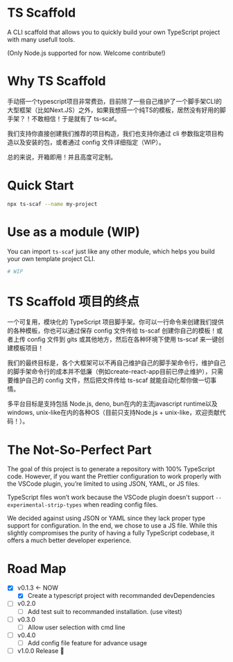 # TS Scaffold
A CLI scaffold that allows you to quickly build your own TypeScript project with many usefull tools.

(Only Node.js supported for now. Welcome contribute!)

# Why TS Scaffold
手动搭一个typescript项目非常费劲，目前除了一些自己维护了一个脚手架CLI的大型框架（比如Next.JS）之外，如果我想搭一个纯TS的模板，居然没有好用的脚手架？！不敢相信！于是就有了 ts-scaf。

我们支持你直接创建我们推荐的项目构造，我们也支持你通过 cli 参数指定项目构造以及安装的包，或者通过 config 文件详细指定（WIP）。

总的来说，开箱即用！并且高度可定制。

# Quick Start
```sh
npx ts-scaf --name my-project
```

# Use as a module (WIP)
You can import `ts-scaf` just like any other module, which helps you build your own template project CLI.
```sh
# WIP
```

# TS Scaffold 项目的终点
一个可复用，模块化的 TypeScript 项目脚手架。你可以一行命令来创建我们提供的各种模板，你也可以通过保存 config 文件传给 ts-scaf 创建你自己的模板！或者上传 config 文件到 gits 或其他地方，然后在各种环境下使用 ts-scaf 来一键创建模板项目！

我们的最终目标是，各个大框架可以不再自己维护自己的脚手架命令行，维护自己的脚手架命令行的成本并不低廉（例如create-react-app目前已停止维护），只需要维护自己的 config 文件，然后把文件传给 ts-scaf 就能自动化帮你做一切事情。

多平台目标是支持包括 Node.js, deno, bun在内的主流javascript runtime以及windows, unix-like在内的各种OS（目前只支持Node.js + unix-like，欢迎贡献代码！）。

# The Not-So-Perfect Part
The goal of this project is to generate a repository with 100% TypeScript code. However, if you want the Prettier configuration to work properly with the VSCode plugin, you’re limited to using JSON, YAML, or JS files.

TypeScript files won’t work because the VSCode plugin doesn't support `--experimental-strip-types` when reading config files.

We decided against using JSON or YAML since they lack proper type support for configuration. In the end, we chose to use a JS file. While this slightly compromises the purity of having a fully TypeScript codebase, it offers a much better developer experience.

# Road Map

- [x] v0.1.3 <- NOW
  - [x] Create a typescript project with recommanded devDependencies
- [ ] v0.2.0
  - [ ] Add test suit to recommanded installation. (use vitest)
- [ ] v0.3.0
  - [ ] Allow user selection with cmd line
- [ ] v0.4.0
  - [ ] Add config file feature for advance usage
- [ ] v1.0.0 Release 🎉